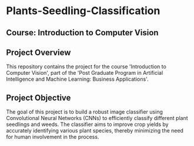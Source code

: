 # Plants-Seedling-Classification
## Course: Introduction to Computer Vision

## Project Overview
This repository contains the project for the course 'Introduction to Computer Vision', part of the 'Post Graduate Program in Artificial Intelligence and Machine Learning: Business Applications'.

## Project Objective
The goal of this project is to build a robust image classifier using Convolutional Neural Networks (CNNs) to efficiently classify different plant seedlings and weeds. The classifier aims to improve crop yields by accurately identifying various plant species, thereby minimizing the need for human involvement in the process.
